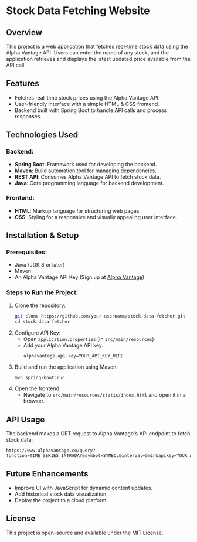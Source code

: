 # Stock Data Fetching Website

## Overview
This project is a web application that fetches real-time stock data using the Alpha Vantage API. Users can enter the name of any stock, and the application retrieves and displays the latest updated price available from the API call.

## Features
- Fetches real-time stock prices using the Alpha Vantage API.
- User-friendly interface with a simple HTML & CSS frontend.
- Backend built with Spring Boot to handle API calls and process responses.

## Technologies Used
### Backend:
- **Spring Boot**: Framework used for developing the backend.
- **Maven**: Build automation tool for managing dependencies.
- **REST API**: Consumes Alpha Vantage API to fetch stock data.
- **Java**: Core programming language for backend development.

### Frontend:
- **HTML**: Markup language for structuring web pages.
- **CSS**: Styling for a responsive and visually appealing user interface.

## Installation & Setup
### Prerequisites:
- Java (JDK 8 or later)
- Maven
- An Alpha Vantage API Key (Sign up at [Alpha Vantage](https://www.alphavantage.co/))

### Steps to Run the Project:
1. Clone the repository:
   ```sh
   git clone https://github.com/your-username/stock-data-fetcher.git
   cd stock-data-fetcher
   ```
2. Configure API Key:
   - Open `application.properties` (in `src/main/resources`)
   - Add your Alpha Vantage API key:
     ```properties
     alphavantage.api.key=YOUR_API_KEY_HERE
     ```
3. Build and run the application using Maven:
   ```sh
   mvn spring-boot:run
   ```
4. Open the frontend:
   - Navigate to `src/main/resources/static/index.html` and open it in a browser.

## API Usage
The backend makes a GET request to Alpha Vantage's API endpoint to fetch stock data:
```
https://www.alphavantage.co/query?function=TIME_SERIES_INTRADAY&symbol=SYMBOL&interval=5min&apikey=YOUR_API_KEY
```

## Future Enhancements
- Improve UI with JavaScript for dynamic content updates.
- Add historical stock data visualization.
- Deploy the project to a cloud platform.

## License
This project is open-source and available under the MIT License.

